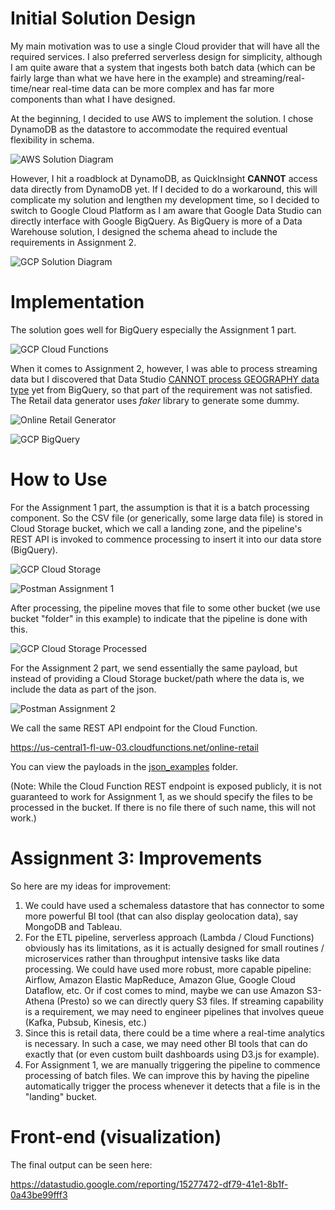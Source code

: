 
# Initial Solution Design

My main motivation was to use a single Cloud provider that will have all the required services. I also preferred serverless design for simplicity, although I am quite aware that a system that ingests both batch data (which can be fairly large than what we have here in the example) and streaming/real-time/near real-time data can be more complex and has far more components than what I have designed.

At the beginning, I decided to use AWS to implement the solution. I chose DynamoDB as the datastore to accommodate the required eventual flexibility in schema.

![AWS Solution Diagram](https://github.com/menorah84/sr_data_engineer_assessment/blob/master/img/aws_solutions_diagram.png)

However, I hit a roadblock at DynamoDB, as QuickInsight **CANNOT** access data directly from DynamoDB yet. If I decided to do a workaround, this will complicate my solution and lengthen my development time, so I decided to switch to Google Cloud Platform as I am aware that Google Data Studio can directly interface with Google BigQuery. As BigQuery is more of a Data Warehouse solution, I designed the schema ahead to include the requirements in Assignment 2.

![GCP Solution Diagram](https://github.com/menorah84/sr_data_engineer_assessment/blob/master/img/gcp_solutions_diagram.png)

# Implementation

The solution goes well for BigQuery especially the Assignment 1 part.

![GCP Cloud Functions](https://github.com/menorah84/sr_data_engineer_assessment/blob/master/img/gcp_cloud_functions.png)

When it comes to Assignment 2, however, I was able to process streaming data but I discovered that Data Studio [CANNOT process GEOGRAPHY data type](https://cloud.google.com/bigquery/docs/gis-visualize) yet from BigQuery, so that part of the requirement was not satisfied. The Retail data generator uses *faker* library to generate some dummy.

![Online Retail Generator](https://github.com/menorah84/sr_data_engineer_assessment/blob/master/img/gcp_online_retail_generator.png)

![GCP BigQuery](https://github.com/menorah84/sr_data_engineer_assessment/blob/master/img/gcp_bigquery.png)

# How to Use

For the Assignment 1 part, the assumption is that it is a batch processing component. So the CSV file (or generically, some large data file) is stored in Cloud Storage bucket, which we call a landing zone, and the pipeline's REST API is invoked to commence processing to insert it into our data store (BigQuery).

![GCP Cloud Storage](https://github.com/menorah84/sr_data_engineer_assessment/blob/master/img/gcp_cloud_storage.png)

![Postman Assignment 1](https://github.com/menorah84/sr_data_engineer_assessment/blob/master/img/postman_assignment_1_call.png)

After processing, the pipeline moves that file to some other bucket (we use bucket "folder" in this example) to indicate that the pipeline is done with this.

![GCP Cloud Storage Processed](https://github.com/menorah84/sr_data_engineer_assessment/blob/master/img/gcp_cloud_storage_processed.png)

For the Assignment 2 part, we send essentially the same payload, but instead of providing a Cloud Storage bucket/path where the data is, we include the data as part of the json.

![Postman Assignment 2](https://github.com/menorah84/sr_data_engineer_assessment/blob/master/img/postman_assignment_2_call.png)

We call the same REST API endpoint for the Cloud Function.

https://us-central1-fl-uw-03.cloudfunctions.net/online-retail

You can view the payloads in the [json_examples](https://github.com/menorah84/sr_data_engineer_assessment/tree/master/json_examples) folder.

(Note: While the Cloud Function REST endpoint is exposed publicly, it is not guaranteed to work for Assignment 1, as we should specify the files to be processed in the bucket. If there is no file there of such name, this will not work.) 

# Assignment 3: Improvements

So here are my ideas for improvement:
1. We could have used a schemaless datastore that has connector to some more powerful BI tool (that can also display geolocation data), say MongoDB and Tableau.
2. For the ETL pipeline, serverless approach (Lambda / Cloud Functions) obviously has its limitations, as it is actually designed for small routines / microservices rather than  throughput intensive tasks like data processing. We could have used more robust, more capable pipeline: Airflow, Amazon Elastic MapReduce, Amazon Glue, Google Cloud Dataflow, etc. Or if cost comes to mind, maybe we can use Amazon S3-Athena (Presto) so we can directly query S3 files. If streaming capability is a requirement, we may need to engineer pipelines that involves queue (Kafka, Pubsub, Kinesis, etc.)
3. Since this is retail data, there could be a time where a real-time analytics is necessary. In such a case, we may need other BI tools that can do exactly that (or even custom built dashboards using D3.js for example).
4. For Assignment 1, we are manually triggering the pipeline to commence processing of batch files. We can improve this by having the pipeline automatically trigger the process whenever it detects that a file is in the "landing" bucket.

# Front-end (visualization)

The final output can be seen here:

https://datastudio.google.com/reporting/15277472-df79-41e1-8b1f-0a43be99fff3
